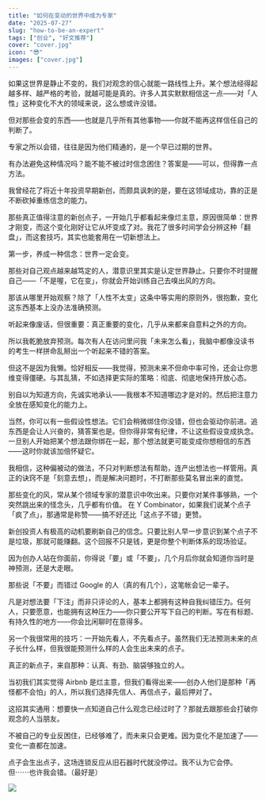```yaml
---
title: "如何在变动的世界中成为专家"
date: "2025-07-27"
slug: "how-to-be-an-expert"
tags: ["创业", "好文推荐"]
cover: "cover.jpg"
icon: "😎"
images: ["cover.jpg"]
---
```

如果这世界是静止不变的，我们对观念的信心就能一路线性上升。某个想法经得起越多样、越严格的考验，就越可能是真的。许多人其实默默相信这一点——对「人性」这种变化不大的领域来说，这么想或许没错。



但对那些会变的东西——也就是几乎所有其他事物——你就不能再这样信任自己的判断了。



专家之所以会错，往往是因为他们精通的，是一个早已过期的世界。



有办法避免这种情况吗？能不能不被过时信念困住？答案是——可以，但得靠一点方法。



我曾经花了将近十年投资早期新创，而颇具讽刺的是，要在这领域成功，靠的正是不断砍掉重练信念的能力。



那些真正值得注意的新创点子，一开始几乎都看起来像烂主意，原因很简单：世界才刚变，而这个变化刚好让它从坏变成了对。我花了很多时间学会分辨这种「翻盘」，而这套技巧，其实也能套用在一切新想法上。



第一步，养成一种信念：世界一定会变。



那些对自己观点越来越笃定的人，潜意识里其实是认定世界静止。只要你不时提醒自己——「不是喔，它在变」，你就会开始训练自己去嗅出风的方向。



那该从哪里开始观察？除了「人性不太变」这条中等实用的原则外，很抱歉，变化这东西基本上没办法准确预测。



听起来像废话，但很重要：真正重要的变化，几乎从来都来自意料之外的方向。



所以我乾脆放弃预测。每次有人在访问里问我「未来怎么看」，我脑中都像没读书的考生一样拼命乱掰出一个听起来不错的答案。



但这不是因为我懒。恰好相反——我觉得，预测未来不但命中率可怜，还会让你思维变得僵硬。与其乱猜，不如选择更实际的策略：彻底、彻底地保持开放心态。



别自以为知道方向，先诚实地承认——我根本不知道哪边才是对的。然后把注意力全放在感知变化的能力上。



当然，你可以有一些假设性想法。它们会稍微绑住你没错，但也会驱动你前进。追东西是会让人兴奋的，猜答案也是。但你得非常有纪律，不让这些假设变成执念。
一旦别人开始把某个想法跟你绑在一起，那个想法就更可能变成你想相信的东西——这时你就该加倍怀疑它。



我相信，这种偏被动的做法，不只对判断想法有帮助，连产出想法也一样管用。真正的诀窍不是「刻意去想」，而是解决问题时，不打断那些莫名冒出来的直觉。



那些变化的风，常从某个领域专家的潜意识中吹出来。只要你对某件事够熟，一个突然跳出来的怪念头，几乎都有价值。
在 Y Combinator，如果我们说某个点子「疯了点」，那通常是称赞——搞不好还比「这点子不错」更赞。



新创投资人有极高的动机要刷新自己的信念。只要比别人早一步意识到某个点子不是垃圾，那就可能赚翻。这个回报不只是钱，更是你整个判断体系的现场验证。



因为创办人站在你面前，你得说「要」或「不要」，几个月后你就会知道你当时是神预测，还是大走眼。



那些说「不要」而错过 Google 的人（真的有几个），这笔帐会记一辈子。



凡是对想法要「下注」而非只评论的人，基本上都拥有这种自我纠错压力。任何人，只要愿意，也能拥有这种压力——你只要公开写下自己的判断。写在有标题、有持久性的地方——你会比闲聊时在意得多。



另一个我很常用的技巧：一开始先看人，不先看点子。虽然我们无法预测未来的点子长什么样，但我很能预测什么样的人会生出未来的点子。



真正的新点子，来自那种：认真、有劲、脑袋够独立的人。



当初我们其实觉得 Airbnb 是烂主意，但我们看得出来——创办人他们是那种「再怪都不会怕」的人，所以我们选择先信人、再信点子，最后押对了。



这招其实通用：想要快一点知道自己什么观念已经过时了？那就去跟那些会打破你观念的人当朋友。



不被自己的专业反困住，已经够难了，而未来只会更难。因为变化不是加速了——变化一直都在加速。



点子会生出点子，这场连锁反应从旧石器时代就没停过。我不认为它会停。
但⋯⋯也许我会错。（最好是）




![](https://prod-files-secure.s3.us-west-2.amazonaws.com/112d0858-5090-4d34-a606-b75eb8d65fd2/46476355-9cf3-4e99-9b7a-3531bc426380/1000202064.png?X-Amz-Algorithm=AWS4-HMAC-SHA256&X-Amz-Content-Sha256=UNSIGNED-PAYLOAD&X-Amz-Credential=ASIAZI2LB466SA5ZK6NR%2F20250905%2Fus-west-2%2Fs3%2Faws4_request&X-Amz-Date=20250905T154251Z&X-Amz-Expires=3600&X-Amz-Security-Token=IQoJb3JpZ2luX2VjEA8aCXVzLXdlc3QtMiJHMEUCIQCPHzG7oX6vBB4WsI1zSOyMm1DUBxWxvPOfntdsCNsFNQIgbYEcCeC%2BovCkSb30VJuwIr1QdUOlEdscuANSD43bikYq%2FwMIeBAAGgw2Mzc0MjMxODM4MDUiDB3U%2ByXNdSBviwjM1SrcA61oG5NJ6IDujxhymlklLQHci0Ba%2FZtuvJlLxO32hNbMBBUXHCo4mbxEOagJ5QNwHWU%2F7yKFwKvmWbI9q%2FcKG32UOT%2BB%2Fcnb0bxnTxMI8dthYIfBl0PEKhVsAFpaLnDLwFcMZdtZhEjbog1C4TecEZhqZ39YpSciY5LtyDShCHcSYWI1SWIbZpHZA3rDF6jAkpZlyVC4P3emULP8Qm7EjfCY89E9M5KgyVLL8AAMdU0TeZjBZZLNxveTO6UZCBXDn5anGPIUPg7AFwJhhGUTTJhLwqFLrm0aZEDqSsjblEaRUop1x6R1XU61k39aN1085tY4jJm0vkZbISayVUe%2FE%2BKHFjwFgOgUCZ7Omm4XOJB2oJ58Q3qbAwhCzrwQhgMjz3lZxZVAVDhxMTTkwp1zcBNPN6OqveehFJStvLF%2FqAV7VQxhrgeFAkGSkgc2QqLc4pJZlOPQf1CWxb7TdL7%2BgRuXTxLWQsLMbF48ElTvvHkK1xUYAPIELJt7zLmUqSMJtxqDdv04wkBV259gm9tJfmaxo%2FDiFbpg4E0L1UeUuXCHz5F%2FTUu65U8kSoiqzPRUyhG4qereEUol%2Bjb4Z4FDvOJ%2FrdZVwHAaqR%2F0ymg01LYuq%2Fk%2B4Ynx4oceF2G7MMb768UGOqUB0R8%2FKU63MigifIZpDzQn29i%2B1xLBUGXEOxpecNJqvyr6QznoyCMVxaF0iGol%2BuDOCIbaOxmFgZr0a8vOpU3vqZm4Uytw6CGB20ZqoNT4crcvzAqopz48xglH3nl%2Fuv%2Bc08uw%2BvCeoh5VsSnTOhCwUJyjmqtC0a0UqiWUvqd7h3E4uJA68IRC9z%2FICVteIK8%2B1NUd69IHSj%2FM0vwVU4Z9kaDi%2Fe4F&X-Amz-Signature=78480b1f887863d1db731450f1504b28c10311a14583eaf92e9501c64da30e4a&X-Amz-SignedHeaders=host&x-amz-checksum-mode=ENABLED&x-id=GetObject)


